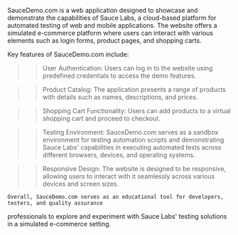 SauceDemo.com is a web application designed to showcase and demonstrate the capabilities of Sauce Labs, 
a cloud-based platform for automated testing of web and mobile applications. 
The website offers a simulated e-commerce platform where users can interact with various elements such as login forms, 
product pages, and shopping carts.

Key features of SauceDemo.com include:

>> User Authentication: Users can log in to the website using predefined credentials to access the demo features.

>> Product Catalog: The application presents a range of products with details such as names, descriptions, and prices.

>> Shopping Cart Functionality: Users can add products to a virtual shopping cart and proceed to checkout.

>> Testing Environment: SauceDemo.com serves as a sandbox environment for testing automation scripts and demonstrating 
	Sauce Labs' capabilities in executing automated tests across different browsers, devices, and operating systems.
	
>> Responsive Design: The website is designed to be responsive, 
	allowing users to interact with it seamlessly across various devices and screen sizes.
	
	Overall, SauceDemo.com serves as an educational tool for developers, testers, and quality assurance 
professionals to explore and experiment with Sauce Labs' testing solutions in a simulated e-commerce setting.
